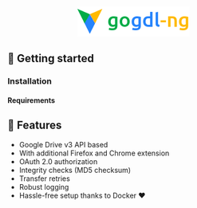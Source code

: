 <p align="center"><img alt="gogdl-ng" height="60" src="https://raw.githubusercontent.com/LegendaryB/gogdl-ng/develop/assets/banner.png"></p>

## 🏁 Getting started

### Installation

#### Requirements

## 🎯 Features
* Google Drive v3 API based
* With additional Firefox and Chrome extension
* OAuth 2.0 authorization
* Integrity checks (MD5 checksum)
* Transfer retries
* Robust logging
* Hassle-free setup thanks to Docker ❤︎
